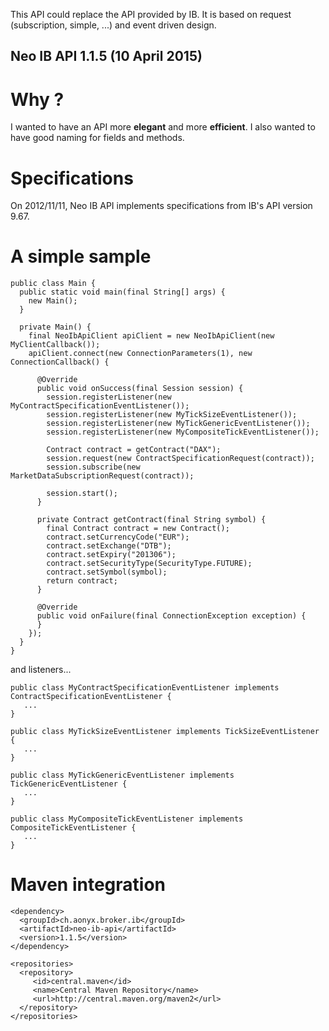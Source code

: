 This API could replace the API provided by IB.
It is based on request (subscription, simple, ...) and event driven design.

## Neo IB API 1.1.5 (10 April 2015) ##

# Why ? #
I wanted to have an API more **elegant** and more **efficient**. I also wanted to have good naming for fields and methods.

# Specifications #
On 2012/11/11, Neo IB API implements specifications from IB's API version 9.67.

# A simple sample #

```
public class Main {
  public static void main(final String[] args) {
    new Main();
  }

  private Main() {
    final NeoIbApiClient apiClient = new NeoIbApiClient(new MyClientCallback());
    apiClient.connect(new ConnectionParameters(1), new ConnectionCallback() {
  
      @Override
      public void onSuccess(final Session session) {
        session.registerListener(new MyContractSpecificationEventListener());
        session.registerListener(new MyTickSizeEventListener());
        session.registerListener(new MyTickGenericEventListener());
        session.registerListener(new MyCompositeTickEventListener());
  
        Contract contract = getContract("DAX");
        session.request(new ContractSpecificationRequest(contract));
        session.subscribe(new MarketDataSubscriptionRequest(contract));
  
        session.start();
      }
  
      private Contract getContract(final String symbol) {
        final Contract contract = new Contract();
        contract.setCurrencyCode("EUR");
        contract.setExchange("DTB");
        contract.setExpiry("201306");
        contract.setSecurityType(SecurityType.FUTURE);
        contract.setSymbol(symbol);
        return contract;
      }
  
      @Override
      public void onFailure(final ConnectionException exception) {
      }
    });
  }
}
```

and listeners...

```
public class MyContractSpecificationEventListener implements ContractSpecificationEventListener {
   ...
}
```

```
public class MyTickSizeEventListener implements TickSizeEventListener {
   ...
}
```

```
public class MyTickGenericEventListener implements TickGenericEventListener {
   ...
}
```

```
public class MyCompositeTickEventListener implements CompositeTickEventListener {
   ...
}
```

# Maven integration #
```
<dependency>
  <groupId>ch.aonyx.broker.ib</groupId>
  <artifactId>neo-ib-api</artifactId>
  <version>1.1.5</version>
</dependency>

<repositories>
  <repository>
     <id>central.maven</id>
     <name>Central Maven Repository</name>
     <url>http://central.maven.org/maven2</url>
  </repository>
</repositories>
```